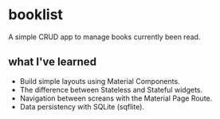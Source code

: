 # booklist

A simple CRUD app to manage books currently been read.

## what I've learned

* Build simple layouts using Material Components.
* The difference between Stateless and Stateful widgets.
* Navigation between screans with the Material Page Route.
* Data persistency with SQLite (sqflite).
